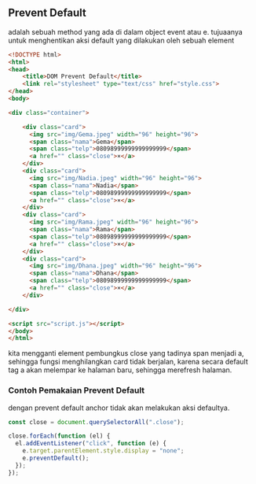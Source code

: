 ## Prevent Default
adalah sebuah method yang ada di dalam object event atau e. tujuaanya untuk menghentikan aksi default yang dilakukan oleh sebuah element

```html
<!DOCTYPE html>
<html>
<head>
    <title>DOM Prevent Default</title>
    <link rel="stylesheet" type="text/css" href="style.css">
</head>
<body>

<div class="container">

    <div class="card">
      <img src="img/Gema.jpeg" width="96" height="96">
      <span class="nama">Gema</span>
      <span class="telp">08098999999999999999</span>
      <a href="" class="close">×</a>
    </div> 
    <div class="card">
      <img src="img/Nadia.jpeg" width="96" height="96">
      <span class="nama">Nadia</span>
      <span class="telp">08098999999999999999</span>
      <a href="" class="close">×</a>
    </div> 
    <div class="card">
      <img src="img/Rama.jpeg" width="96" height="96">
      <span class="nama">Rama</span>
      <span class="telp">08098999999999999999</span>
      <a href="" class="close">×</a>
    </div> 
    <div class="card">
      <img src="img/Dhana.jpeg" width="96" height="96">
      <span class="nama">Dhana</span>
      <span class="telp">08098999999999999999</span>
      <a href="" class="close">×</a>
    </div> 

</div>

<script src="script.js"></script>
</body>
</html>
```

kita mengganti element pembungkus close yang tadinya span menjadi a, sehingga fungsi menghilangkan card tidak berjalan, karena secara default tag a akan melempar ke halaman baru, sehingga merefresh halaman. 

### Contoh Pemakaian Prevent Default 
dengan prevent default anchor tidak akan melakukan aksi defaultya. 
```js
const close = document.querySelectorAll(".close");

close.forEach(function (el) {
  el.addEventListener("click", function (e) {
    e.target.parentElement.style.display = "none";
    e.preventDefault();
  });
});
```